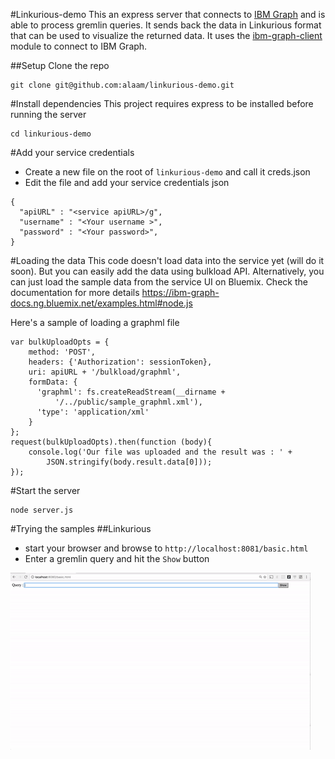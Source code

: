 #Linkurious-demo
This an express server that connects to [IBM Graph](http://ibm.biz/ibm-graph) and is able to process gremlin queries. It sends back the data in Linkurious format that can be used to visualize the returned data. It uses the [ibm-graph-client](https://www.npmjs.com/package/ibm-graph-client) module to connect to IBM Graph.

##Setup
Clone the repo

```
git clone git@github.com:alaam/linkurious-demo.git
```

#Install dependencies
This project requires express to be installed before running the server
```
cd linkurious-demo
```

#Add your service credentials
- Create a new file on the root of `linkurious-demo` and call it creds.json
- Edit the file and add your service credentials json 
```
{
  "apiURL" : "<service apiURL>/g",
  "username" : "<Your username >",
  "password" : "<Your password>",
} 
```

#Loading the data
This code doesn't load data into the service yet (will do it soon). But you can easily add the data using bulkload API. Alternatively, you can just load the sample data from the service UI on Bluemix. Check the documentation for more details https://ibm-graph-docs.ng.bluemix.net/examples.html#node.js

Here's a sample of loading a graphml file

```
var bulkUploadOpts = {
    method: 'POST',
    headers: {'Authorization': sessionToken},
    uri: apiURL + '/bulkload/graphml',
    formData: {
      'graphml': fs.createReadStream(__dirname +  
          '/../public/sample_graphml.xml'),
      'type': 'application/xml'
    }
};
request(bulkUploadOpts).then(function (body){
    console.log('Our file was uploaded and the result was : ' +
        JSON.stringify(body.result.data[0]));
});
```

#Start the server
```
node server.js
```

#Trying the samples
##Linkurious
- start your browser and browse to `http://localhost:8081/basic.html`
- Enter a gremlin query and hit the `Show` button

![LinkuriousGraph](linkurious.gif?raw=true "Linkurious Graph")

